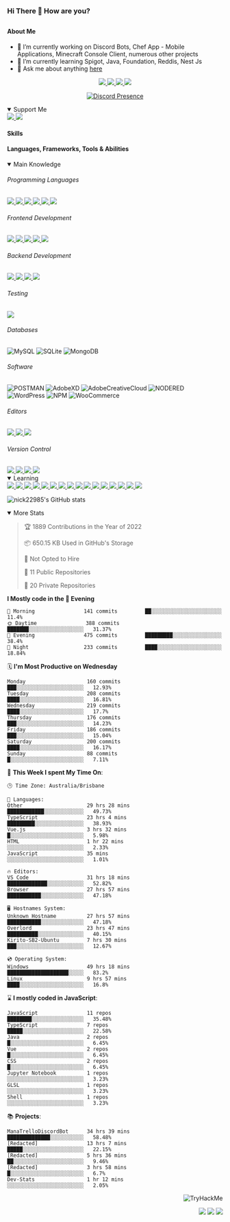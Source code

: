 ### Hi There 👋 How are you?

## <h4>About Me</h4>

- 🔭 I’m currently working on Discord Bots, Chef App - Mobile Applications, Minecraft Console Client, numerous other projects
- 🌱 I’m currently learning Spigot, Java, Foundation, Reddis, Nest Js
- 💬 Ask me about anything [here](https://github.com/nick22985/nick22985/issues)

<p align="center">
	<a href="https://discordapp.com/users/221602145462386688">
		<img src="https://img.shields.io/badge/Discord-5865F2.svg?&style=for-the-badge&logo=Discord&logoColor=white"/>
	</a>
	<a href="https://www.youtube.com/channel/UChZvyaTJSq0PweGmTpjPjRw">
		<img src="https://img.shields.io/badge/YouTube-FF0000.svg?&style=for-the-badge&logo=YouTube&logoColor=white"/>
	</a>
	<a href="https://twitter.com/nick22985">
		<img src="https://img.shields.io/badge/Twitter-1DA1F2.svg?&style=for-the-badge&logo=Twitter&logoColor=white"/>
	</a>
	<a href="https://www.npmjs.com/~nick22985">
		<img src="https://img.shields.io/badge/npm-CB3837.svg?&style=for-the-badge&logo=NPM&logoColor=white"/>
	</a>
</p>
<p align="center">
	<a href="https://discord.com/users/221602145462386688" target="_blank" rel="nofollow">
		<img src="https://lanyard-profile-readme.vercel.app/api/221602145462386688?hideStatus=true" alt="Discord Presence" align="center">
	</a>
</p>


<details open="true">
<summary>Support Me</summary>

<a href="http://patreon.com/nick22985">
	<img src="https://img.shields.io/badge/Patreon-FF424D.svg?&style=flat-square&logo=patreon&logoColor=white"/>
</a>
<a href="https://www.buymeacoffee.com/nick22985">
	<img src="https://img.shields.io/badge/Buy%20Me%20A%20Coffee-FFDD00.svg?&style=flat-square&logo=buymeacoffee&logoColor=white"/>
</a>

	
</details>

<h4>Skills</h4>
<h4>Languages, Frameworks, Tools & Abilities </h4>
<details open="true">
<summary>Main Knowledge</summary>

<h6>Programming Languages</h6>
<a href="">
	<img src="https://img.shields.io/badge/JavaScript-323330.svg?&style=flat-square&logo=javascript&logoColor=%23F7DF1E"/>
</a>
<a href="">
	<img src="https://img.shields.io/badge/TYPESCRIPT-%23007ACC.svg?&style=flat-square&logo=typescript&logoColor=white"/>
</a>
<a href="">
	<img src="https://img.shields.io/badge/PYTHON-3776AB.svg?&style=flat-square&logo=python&logoColor=white"/>
</a>
<a href="">
	<img src="https://img.shields.io/badge/C-3776AB.svg?&style=flat-square&logo=C&logoColor=white"/>
</a>
<a href="">
	<img src="https://img.shields.io/badge/C%23-239120.svg?&style=flat-square&logo=C-Sharp&logoColor=white"/>
</a>
<a href="">
	<img src="https://img.shields.io/badge/.Net-512BD4.svg?&style=flat-square&logo=.NET&logoColor=white"/>
</a>

<h6> Frontend Development </h6>
<a href="">
	<img src="https://img.shields.io/badge/React-61DAFB?style=flat-square&logo=react&logoColor=white"/>
</a>
<a href="">
	<img src="https://img.shields.io/badge/CSS3-%231572B6.svg?&style=flat-square&logo=css3&logoColor=white"/>
</a>
<a href="">
	<img src="https://img.shields.io/badge/HTML5-E34F26.svg?&style=flat-square&logo=html5&logoColor=white"/>
</a>
<a href="">
	<img src="https://img.shields.io/badge/Blazor-512BD4.svg?&style=flat-square&logo=Blazor&logoColor=white"/>
</a>
<a href="">
	<img src="https://img.shields.io/badge/Tailwind-06B6D4.svg?&style=flat-square&logo=tailwindcss&logoColor=white"/>
</a>

<h6> Backend Development </h6>
<a href="">
	<img src="https://img.shields.io/badge/NODEJS-339933.svg?&style=flat-square&logo=node.js&logoColor=white"/>
</a>
<a href="">
	<img src="https://img.shields.io/badge/NGINX-269539.svg?&style=flat-square&logo=nginx&logoColor=white"/>
</a>
<a href="">
	<img src="https://img.shields.io/badge/GRAPHQL-E10098.svg?&style=flat-square&logo=graphql&logoColor=white"/>
</a>
<a href="">
	<img src="https://img.shields.io/badge/express-000000?style=flat-square&logo=express&logoColor=white"/>
</a>

<h6>Testing</h6>
<a href="">
	<img src="https://img.shields.io/badge/cypress-17202C?style=flat-square&logo=cypress&logoColor=white"/>
</a>

<h6> Databases </h6>

![MySQL](https://img.shields.io/badge/MySQL-4479A1.svg?&style=flat-square&logo=mysql&logoColor=white)
![SQLite](https://img.shields.io/badge/SQLite-003B57.svg?&style=flat-square&logo=sqlite&logoColor=white)
![MongoDB](https://img.shields.io/badge/MONGODB-47A248.svg?&style=flat-square&logo=mongodb&logoColor=white)

<h6>Software</h6>

![POSTMAN](https://img.shields.io/badge/Postman-FF6C37.svg?&style=flat-square&logo=postman&logoColor=white)
![AdobeXD](https://img.shields.io/badge/Adobe%20XD-FF61F6.svg?&style=flat-square&logo=Adobe-XD&logoColor=black)
![AdobeCreativeCloud](https://img.shields.io/badge/Adobe%20Creative%20Cloud-DA1F26.svg?&style=flat-square&logo=Adobe-Creative-Cloud&logoColor=white)
![NODERED](https://img.shields.io/badge/node%20red-8F0000.svg?&style=flat-square&logo=node-red&logoColor=white)
![WordPress](https://img.shields.io/badge/Wordpress-21759B.svg?&style=flat-square&logo=wordpress&logoColor=white)
![NPM](https://img.shields.io/badge/npm-CB3837.svg?&style=flat-square&logo=npm&logoColor=white)
![WooCommerce](https://img.shields.io/badge/WooCommerce-96588A.svg?&style=flat-square&logo=WooCommerce&logoColor=white)

<h6> Editors </h6>
<a href="">
	<img src="https://img.shields.io/badge/VSCODE-007ACC.svg?&style=flat-square&logo=visual-studio-code"/>
</a>
<a href="">
	<img src="https://img.shields.io/badge/Visual%20Studio-5C2D91.svg?&style=flat-square&logo=visual-studio"/>
</a>
<a href="">
	<img src="https://img.shields.io/badge/INTELLIJ-000000.svg?&style=flat-square&logo=intellij-idea"/>
</a>

<h6>Version Control</h6>
<a href="">
	<img src="https://img.shields.io/badge/GITHUB-%23121011.svg?&style=flat-square&logo=github&logoColor=white"/>
</a>
<a href="">
	<img src="https://img.shields.io/badge/GITLAB-%23181717.svg?&style=flat-square&logo=gitlab&logoColor=white"/>
</a>
<a href="">
	<img src="https://img.shields.io/badge/GIT-%23F05033.svg?&style=flat-square&logo=git&logoColor=white"/>
</a>
<a href="">
	<img src="https://img.shields.io/badge/-BitBucket-darkblue?style=flat-square&logo=bitbucket"/>
</a>

<!-- <br><br><br><br>

![MicrosoftAzure](https://img.shields.io/badge/Microsoft%20Azure-232F7E?style=flat-square&logo=microsoft-azure)
![GoogleCloud](https://img.shields.io/badge/Google%20Cloud-black?style=flat-square&logo=google-cloud)
![DigitalOcean](https://img.shields.io/badge/-Digital%20Ocean-darkblue?style=flat-square&logo=digitalocean)
![Heroku](https://img.shields.io/badge/-Heroku-430098?style=flat-square&logo=heroku)
![RaspberryPi](https://img.shields.io/badge/-Raspberry%20Pi-C51A4A?style=flat-square&logo=Raspberry-Pi)
![LINUX](https://img.shields.io/badge/LINUX-FCC624?style=flat-square-square&logo=linux&logoColor=black) -->

</details>
<details open="true">
<summary>Learning</summary>
<a href="">
	<img src="(https://img.shields.io/badge/JAVA-007396.svg?&style=flat-square&logo=java&logoColor=white"/>
</a>	

<a href="">
	<img src="https://img.shields.io/badge/FIREBASE-FFCA28.svg?&style=flat-square&logo=firebase&logoColor=black"/>
</a>		
<a href="">
	<img src="https://img.shields.io/badge/KUBERNETES-326CE5.svg?&style=flat-square&logo=kubernetes&logoColor=white"/>
</a>	
<a href="">
	<img src="https://img.shields.io/badge/GITHUB%20ACTIONS-2088FF.svg?&style=flat-square&logo=github-actions&logoColor=white"/>
</a>	
<a href="">
	<img src="https://img.shields.io/badge/AMAZON%20AWS-232F3E.svg?&style=flat-square&logo=amazon-aws&logoColor=white"/>
</a>		
<a href="">
	<img src="https://img.shields.io/badge/JQUERY-0769AD.svg?&style=flat-square&logo=jquery&logoColor=white"/>
</a>	
<a href="">
	<img src="https://img.shields.io/badge/PHP-777BB4.svg?&style=flat-square&logo=php&logoColor=white"/>
</a>		
<a href="">
	<img src="https://img.shields.io/badge/DOCKER-2496ED.svg?&style=flat-square&logo=docker&logoColor=white"/>
</a>		
<a href="">
	<img src="https://img.shields.io/badge/Vue.js-4FC08D?style=flat-square&logo=Vue.js&logoColor=white"/>
</a>
<a href="">
	<img src="https://img.shields.io/badge/Vuetify-1867C0?style=flat-square&logo=vuetify"/>
</a>
<a href="">
	<img src="https://img.shields.io/badge/Bootstrap-7952B3?style=flat-square&logo=bootstrap&logoColor=white"/>
</a>
<a href="">
	<img src="https://img.shields.io/badge/NesJs-E0234E?style=flat-square&logo=nestjs&logoColor=white"/>
</a>
<a href="">
	<img src="https://img.shields.io/badge/Nextjs-000000?style=flat-square&logo=next.js&logoColor=white"/>
</a>
<a href="">
	<img src="https://img.shields.io/badge/Electron-47848F?style=flat-square&logo=electron&logoColor=white"/>
</a>
<a href="">
	<img src="https://img.shields.io/badge/webpack-8DD6F9?style=flat-square&logo=webpack&logoColor=white"/>
</a>
<a href="">
	<img src="https://img.shields.io/badge/redis-DC382D?style=flat-square&logo=redis&logoColor=white"/>
</a>

</details>

![nick22985's GitHub stats](https://github-readme-stats.vercel.app/api?username=nick22985&count_private=true&show_icons=true&theme=github_dark)

<details open="false">
<summary>More Stats</summary>

<!--START_SECTION:devStats-->
> 🏆 1889 Contributions in the Year of 2022
>
> 📦 650.15 KB Used in GitHub's Storage
>
> 🚫 Not Opted to Hire
>
> 📖 11 Public Repositories
>
> 🔐 20 Private Repositories

**I Mostly code in the 🌆 Evening**
```text
🌅 Morning                141 commits         ██░░░░░░░░░░░░░░░░░░░░░░░   11.4%
🌞 Daytime                388 commits         ███████░░░░░░░░░░░░░░░░░░   31.37%
🌆 Evening                475 commits         █████████░░░░░░░░░░░░░░░░   38.4%
🌙 Night                  233 commits         ████░░░░░░░░░░░░░░░░░░░░░   18.84%
```
🗓️ **I'm Most Productive on Wednesday**
```text
Monday                    160 commits         ███░░░░░░░░░░░░░░░░░░░░░░   12.93%
Tuesday                   208 commits         ████░░░░░░░░░░░░░░░░░░░░░   16.81%
Wednesday                 219 commits         ████░░░░░░░░░░░░░░░░░░░░░   17.7%
Thursday                  176 commits         ███░░░░░░░░░░░░░░░░░░░░░░   14.23%
Friday                    186 commits         ███░░░░░░░░░░░░░░░░░░░░░░   15.04%
Saturday                  200 commits         ████░░░░░░░░░░░░░░░░░░░░░   16.17%
Sunday                    88 commits          █░░░░░░░░░░░░░░░░░░░░░░░░   7.11%
```
🚀 **This Week I spent My Time On**:
```text
🕒 Time Zone: Australia/Brisbane

💬 Languages:
Other                     29 hrs 28 mins      ████████████░░░░░░░░░░░░░   49.73%
TypeScript                23 hrs 4 mins       █████████░░░░░░░░░░░░░░░░   38.93%
Vue.js                    3 hrs 32 mins       █░░░░░░░░░░░░░░░░░░░░░░░░   5.98%
HTML                      1 hr 22 mins        ░░░░░░░░░░░░░░░░░░░░░░░░░   2.33%
JavaScript                35 mins             ░░░░░░░░░░░░░░░░░░░░░░░░░   1.01%

🔥 Editors:
VS Code                   31 hrs 18 mins      █████████████░░░░░░░░░░░░   52.82%
Browser                   27 hrs 57 mins      ███████████░░░░░░░░░░░░░░   47.18%

🖥️ Hostnames System:
Unknown Hostname          27 hrs 57 mins      ███████████░░░░░░░░░░░░░░   47.18%
Overlord                  23 hrs 47 mins      ██████████░░░░░░░░░░░░░░░   40.15%
Kirito-SB2-Ubuntu         7 hrs 30 mins       ███░░░░░░░░░░░░░░░░░░░░░░   12.67%

💿 Operating System:
Windows                   49 hrs 18 mins      ████████████████████░░░░░   83.2%
Linux                     9 hrs 57 mins       ████░░░░░░░░░░░░░░░░░░░░░   16.8%
```
⌛ **I mostly coded in JavaScript**:
```text
JavaScript                11 repos            ████████░░░░░░░░░░░░░░░░░   35.48%
TypeScript                7 repos             █████░░░░░░░░░░░░░░░░░░░░   22.58%
Java                      2 repos             █░░░░░░░░░░░░░░░░░░░░░░░░   6.45%
Vue                       2 repos             █░░░░░░░░░░░░░░░░░░░░░░░░   6.45%
CSS                       2 repos             █░░░░░░░░░░░░░░░░░░░░░░░░   6.45%
Jupyter Notebook          1 repos             ░░░░░░░░░░░░░░░░░░░░░░░░░   3.23%
GLSL                      1 repos             ░░░░░░░░░░░░░░░░░░░░░░░░░   3.23%
Shell                     1 repos             ░░░░░░░░░░░░░░░░░░░░░░░░░   3.23%
```
📚 **Projects**:
```text
ManaTrelloDiscordBot      34 hrs 39 mins      ██████████████░░░░░░░░░░░   58.48%
[Redacted]                13 hrs 7 mins       █████░░░░░░░░░░░░░░░░░░░░   22.15%
[Redacted]                5 hrs 36 mins       ██░░░░░░░░░░░░░░░░░░░░░░░   9.46%
[Redacted]                3 hrs 58 mins       █░░░░░░░░░░░░░░░░░░░░░░░░   6.7%
Dev-Stats                 1 hr 12 mins        ░░░░░░░░░░░░░░░░░░░░░░░░░   2.05%
```
<!--END_SECTION:devStats-->
</details>
<p align="right">
    <img src="https://tryhackme-badges.s3.amazonaws.com/nick22985.png" alt="TryHackMe">
</p>
<p align="right">
    <img src="https://www.codewars.com/users/nick22985/badges/micro"/>
    <img src="https://wakatime.com/badge/user/06ef56ec-e763-432c-a1cc-83e10de5b5a3.svg"/>
    <img src="https://badges.pufler.dev/visits/nick22985/nick22985?color=black&logo=github" />
</p>
